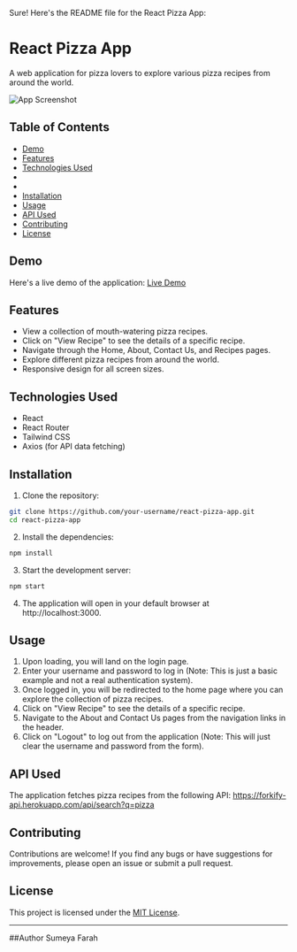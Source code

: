 Sure! Here's the README file for the React Pizza App:

# React Pizza App

A web application for pizza lovers to explore various pizza recipes from around the world.

![App Screenshot](/path/to/screenshot.png)

## Table of Contents

- [Demo](#demo)
- [Features](#features)
- [Technologies Used](#technologies-used)
- 
- 
- [Installation](#installation)
- [Usage](#usage)
- [API Used](#api-used)
- [Contributing](#contributing)
- [License](#license)

## Demo

Here's a live demo of the application: [Live Demo](https://your-live-demo-url.com)

## Features

- View a collection of mouth-watering pizza recipes.
- Click on "View Recipe" to see the details of a specific recipe.
- Navigate through the Home, About, Contact Us, and Recipes pages.
- Explore different pizza recipes from around the world.
- Responsive design for all screen sizes.

## Technologies Used

- React
- React Router
- Tailwind CSS
- Axios (for API data fetching)

## Installation

1. Clone the repository:

```bash
git clone https://github.com/your-username/react-pizza-app.git
cd react-pizza-app
```

2. Install the dependencies:

```bash
npm install
```

3. Start the development server:

```bash
npm start
```

4. The application will open in your default browser at http://localhost:3000.

## Usage

1. Upon loading, you will land on the login page.
2. Enter your username and password to log in (Note: This is just a basic example and not a real authentication system).
3. Once logged in, you will be redirected to the home page where you can explore the collection of pizza recipes.
4. Click on "View Recipe" to see the details of a specific recipe.
5. Navigate to the About and Contact Us pages from the navigation links in the header.
6. Click on "Logout" to log out from the application (Note: This will just clear the username and password from the form).

## API Used

The application fetches pizza recipes from the following API:
https://forkify-api.herokuapp.com/api/search?q=pizza

## Contributing

Contributions are welcome! If you find any bugs or have suggestions for improvements, please open an issue or submit a pull request.

## License

This project is licensed under the [MIT License](LICENSE).

---

##Author
Sumeya Farah
